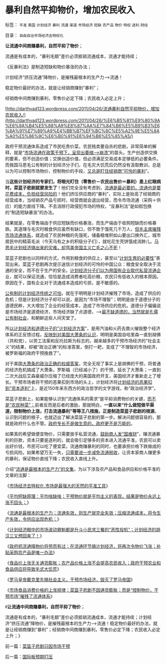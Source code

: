 # 暴利自然平抑物价，增加农民收入

标签： `平准` `美国` `计划经济` `暴利` `流通` `渠道` `市场经济` `短缺` `农产品` `物价` `特权` `逐利` `财经` 

目录： `自由自治市场经济去特权化`

**让流通中间商赚暴利，自然平抑了物价**；

流通是有成本的，“暴利毛额”差价必须抵销流通成本，流通才能持续；

《反暴利法》是制造短缺和物价暴涨的办法；

计划经济“挤压流通”降物价，是摧残最根本的生产力——>流通！

稳定物价最好的办法，就是让经销商赚到“暴利”；

经销商中间商赚到暴利，零售价必定下降；农民收入必定上升；

[http://darthvad123.wordpress.com/2011/04/26/流通暴利自然平抑物价，增加农民收入/](http://darthvad123.wordpress.com/2011/04/26/%E6%B5%81%E9%80%9A%E6%9A%B4%E5%88%A9%E8%87%AA%E7%84%B6%E5%B9%B3%E6%8A%91%E7%89%A9%E4%BB%B7%EF%BC%8C%E5%A2%9E%E5%8A%A0%E5%86%9C%E6%B0%91%E6%94%B6%E5%85%A5/)

政府干预流通体系造成了市民吃贵价菜，农民贱卖要自杀的悲剧，非常简单的解释，就是“[市场流通在政策干预下，呈现出萎缩——>崩溃”](../../../2011/3/19/交换创造价值中的流通.md)的苗头。生产创造供交换的要素，但不创造价值；交换创造价值，但必须满足交易成本足够低的必要条件。而我国马恩毛公有制的计划经济分子们，在毛灾大饥荒后仍然没有汲取教训，总是以为可以控制市场物价，控制物价的手段，[又总是盯住经销商“可怜的暴利](../../../2011/3/13/流通是最根本的生产力.md)”。



当**这些计划经济的专家们，将眼光盯住（零售价－农民出售价＝暴利）患上红眼病时，菜蓝子悲剧就要发生了**！他们完全没有考虑到，[流通是最必要的，流通也是要花费成本，负担经营风险的](../../../2010/4/24/后工业化时代应该从1933年真正开始.md)！他们挤压供应商的“暴利”，实际上是抬高了经销商的经营成本，当经销农产品亏损时，经营商就会退出经营，而令市场流通（采购＋供应）的能力直线下降。不去消除行政侵犯市场的特权，“反暴利法”是如假包换的“制造短缺暴涨”的办法。

结果就是，在零售端由于供应短缺而价格暴涨，而生产端由于收购短缺而价格暴跌。其道理与毛灾时粮食供应虽然有缺口，但不致于饿死几千万人，[但毛主席摧残市场流通体系](../../../2009/10/16/人为的城市化和人为毁灭工商业城市.md)，就造成了农民种粮的先饿死，储备粮堆积如山要出口换外汇，城市居民中的精英毛派（今天乌有之乡的积级分子们），就吃花生壳饼饿成消肿儿。[马恩毛计划经济搞出来的灾难，却骂美帝国主义亡毛之心不死](http://hi.baidu.com/darthchn/blog/item/95314adfd09ec94694ee37e1.html)！



菜蓝子悲剧也以同样的方式，作用到粮食的供应上，甚至以“[计划生育的必要性](../../../2009/11/29/计划生育成了“最不坏”的选择.md)”表现出来。菜蓝子悲剧再次提示迷信计划经济的可怜的中国公众：粮食安全取决于流通的安全，而不在于生产的安全。[计划经济分子们以为用国有企业取代私营流通企](../../../2010/11/27/马克思主义社会实践史.md)业，就可以保证流通，恰恰是造成消费者吃高价粮，农民只有低收入的根本原因。原因在于，国有企业对于流通成本造成的亏损，是不敏感的。

[公有制的计划经济传统之可怕](../../../2011/3/19/马克思主义计划经济的科学的数字化.md)，就在于明明是计划经济摧残了市场，造成了供应的危机；但是计划经济分子却可以说，是因为“市场不理智”；明明是由于道德分子的道德民粹，大大增加了企业的经营成本，造成了市场供应的危机，道德分子偏偏说是市场经济是道德经济，市场经济缺了点道德，——>[最不缺道德的，当然就是孔儒公有制社会](../../../2011/1/29/中国社会负反馈系统和后发制度劣势.md)，和朝鲜这些人间天堂了。

所[以计划经济和道德分子的“计划经济方案](../../../2011/1/29/“中央帝国太大了”太难管理了.md)”，是用汽油和火药去救火摧毁整个经济体系的正反馈过程。[反映到对美国大萧条的认识](../../../2011/3/16/美国大萧条的五条成因.md)，明明是美国自哈里森一直到胡佛（共和党），以劳工法案和反托拉斯为标志的，越来越多的干预市场经济的“社会主义”的结果，却被“政治正确”的标准答案，倒打一耙，变成了“不理智的市场经济，被罗斯福的政府干预挽救了”。

对于美国[大萧条的政治正确的权威答案](../../../2010/4/23/凯恩斯主义就是社会主义就是计划经济.md)，完全无视了事实上是胡佛的干预，将普通的经济危机搞成了大萧条，罗斯福（已经减小了）的干预，延长了大萧条；一直到二次大战后艾森豪威尔压缩了已经庞大的美国政府开支，美国经济才重新走上了增长。干预市场者将干预的恶果扣到市场的头上，计划经济将[计划经济的恶果扣到“资本逐利”](http://hi.baidu.com/darthchn/blog/item/66008da9883b53b9ca130c2b.html)上，是近150年来东西方的政治哲学的文字游戏，称“政治经济学”。

菜蓝子悲剧上，如果能够认识到“流通体系的需求”是平抑消费物价的关键，[而不是“农民种菜”；](../../../2008/7/27/价值守衡定律：抓生产促GDP，不如“抓就业促消费”.md)前者反而是后者的激励，那就明白，**一直以来“什么做短做平渠道，限制物价上涨，打击流通暴利”等等王八措施，正是制造菜蓝子悲剧的根源**。认识到问题的根子，也就迈出了解决菜篮子悲剧的第一步。解决问题很容易的，那就是政府什么也不管。[政府专长不是做生意的，政府更不是万能的](../../../2010/9/13/中国特色的舆论监督.md)。

如果真的希望做便宜物价，只需要放手私营流通，[鼓励商人发“国难财](../../../2008/6/1/灾区物资涨价是救灾必须！社会保障是政府的责任.md)”，赚流通暴利的巨款，资本只要是逐利的，就会吸引足够多的资本进入流通平准，农民可以卖出好价钱，市民可以吃了便宜菜，流通商赚暴利的同时，也要承担价格下跌做成的亏损风险。如果希望万无一失，[只需要进一步减免流通税收](../../../2009/7/21/科斯定理之中国定律和科学的发展观.md)，让资本家商人赚更多的暴利，保证物价直线下降；农民收入直线上升。



介绍“[流通是最根本的生产力”的文集](../../../2011/3/19/交换创造价值中的流通.md)，为以下涉及农产品和食品供应和价格平准的文章的注脚：

《[市场经济去特权化,市场是最强大的天然的平准工具](../../../2009/1/23/市场经济去特权化,市场是最强大的天然的平准工具.md)》

《[平均短缺原理：平均啥缺啥；干预物价就是平均主义的表现，结果是物价永远上涨不回头；](../../../2010/12/29/平均短缺原理：物价上涨不回落！.md)》

《[流通是最根本的生产力；流通失效，则生产就完全失效；压缩流通成本，将令生产失效，令供应出现危机；](../../../2011/3/13/流通是最根本的生产力.md)》

《[计划经济眼中的市场波动罪魁都是升斗小民求三餐的“恶性投机”；计划经济的胡汉三又想回来了！](../../../2010/11/29/计划经济的胡汉三又想回来了.md)》

《[政府抓流通降物价将劳而有过；在流通环节搞计划经济，将再次令物价飞涨；补贴采购农产品是唯一办法](../../../2010/12/1/发改委知错能改,抓流通降物价将劳而有过.md)》

《[食品价上涨无关通货膨胀；农产品价格上涨不会提高农民收入；政府干预农业和食品供应将导致毛式大饥荒](../../../2010/11/16/农产品涨1%消费价格涨100%，农民收入不会提高.md)》

《[罗马皇帝戴克里先搞社会主义，干预市场经济，毁灭了罗马帝国](../../../2010/8/28/戴克里先的计划经济，人民公社和唱红打黑.md)》

《[市场食品消费价格的上涨规律；菜篮子悲剧不因通货膨胀；而是“控制物价，干预市场”摧残了流通体系](../../../2011/4/26/菜篮子悲剧只因市场干预.md)》

《**让流通中间商赚暴利，自然平抑了物价**；

流通是有成本的，“暴利毛额”差价必须抵销流通成本，流通才能持续；计划经济“挤压流通”降物价，是摧残最根本的生产力——>流通！稳定物价最好的办法，就是让经销商赚到“暴利”；经销商中间商赚到暴利，零售价必定下降；农民收入必定上升；》

前一篇：[菜篮子悲剧只因市场干预](../../../2011/4/26/菜篮子悲剧只因市场干预.md)

后一篇：[国际板预期打压](../../../2011/4/27/国际板预期打压.md)
